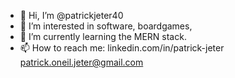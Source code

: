 - 👋 Hi, I’m @patrickjeter40
- 👀 I’m interested in software, boardgames, 
- 🌱 I’m currently learning the MERN stack.
- 📫 How to reach me: 
linkedin.com/in/patrick-jeter
patrick.oneil.jeter@gmail.com

  

<!---
patrickjeter40/patrickjeter40 is a ✨ special ✨ repository because its `README.md` (this file) appears on your GitHub profile.
You can click the Preview link to take a look at your changes.
--->
